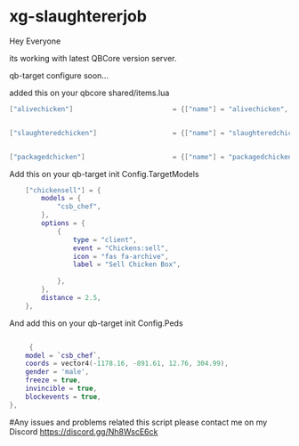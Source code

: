 # xg-slaughtererjob
Hey Everyone

its working with latest QBCore version server.

qb-target configure soon...

added this on your qbcore shared/items.lua

```lua
["alivechicken"] 		 			 	 = {["name"] = "alivechicken", 							["label"] = "Alive Chicken", 					    ["weight"] = 4000, 		["type"] = "item", 		["image"] = "alivechicken.png", 				["unique"] = false, 	["useable"] = false, 	["shouldClose"] = false,   ["combinable"] = nil,   ["description"] = "Alive Chicken"}, `


["slaughteredchicken"] 		 		     = {["name"] = "slaughteredchicken", 						["label"] = "Slaughtered Chicken", 					    ["weight"] = 4000, 		["type"] = "item", 		["image"] = "slaughteredchicken.png", 				["unique"] = false, 	["useable"] = false, 	["shouldClose"] = false,   ["combinable"] = nil,   ["description"] = "Slaughtered Chicken"}, `


["packagedchicken"] 		 			 = {["name"] = "packagedchicken", 							["label"] = "Packaged Chicken", 					    ["weight"] = 4000, 		["type"] = "item", 		["image"] = "packagedchicken.png", 				["unique"] = false, 	["useable"] = false, 	["shouldClose"] = false,   ["combinable"] = nil,   ["description"] = "Packaged Chicken"}, 
```

Add this on your qb-target init Config.TargetModels
```lua
    ["chickensell"] = {
        models = {
            "csb_chef", 
        },
        options = {
            {
                type = "client",
                event = "Chickens:sell",
                icon = "fas fa-archive",
                label = "Sell Chicken Box",
			
            },
        },
        distance = 2.5,
    },
```    


And add this on your qb-target init Config.Peds

```lua

     { 
	model = `csb_chef`,
	coords = vector4(-1178.16, -891.61, 12.76, 304.99),
	gender = 'male',
	freeze = true,
	invincible = true,
	blockevents = true,
}, 
```


#Any issues and problems related this script please contact me on my Discord 
https://discord.gg/Nh8WscE6ck
